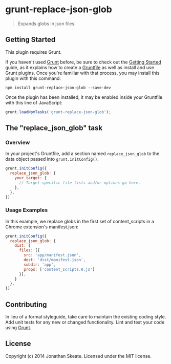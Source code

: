 # grunt-replace-json-glob

> Expands globs in json files.

## Getting Started
This plugin requires Grunt.

If you haven't used [Grunt](http://gruntjs.com/) before, be sure to check out
the [Getting Started](http://gruntjs.com/getting-started) guide, as it explains
how to create a [Gruntfile](http://gruntjs.com/sample-gruntfile) as well as
install and use Grunt plugins. Once you're familiar with that process, you may
install this plugin with this command:

```shell
npm install grunt-replace-json-glob --save-dev
```

Once the plugin has been installed, it may be enabled inside your Gruntfile with
this line of JavaScript:

```js
grunt.loadNpmTasks('grunt-replace-json-glob');
```

## The "replace_json_glob" task

### Overview
In your project's Gruntfile, add a section named `replace_json_glob` to the data
object passed into `grunt.initConfig()`.

```js
grunt.initConfig({
  replace_json_glob: {
    your_target: {
      // Target-specific file lists and/or options go here.
    },
  },
})
```

### Usage Examples

In this example, we replace globs in the first set of content_scripts in a
Chrome extension's manifest.json:

```js
grunt.initConfig({
  replace_json_glob: {
    dist: {
      files: [{
        src: 'app/manifest.json',
        dest: 'dist/manifest.json',
        subdir: 'app',
        props: ['content_scripts.0.js']
      }],
    }
  },
})
```

## Contributing
In lieu of a formal styleguide, take care to maintain the existing coding style.
Add unit tests for any new or changed functionality. Lint and test your code
using [Grunt](http://gruntjs.com/).

## License
Copyright (c) 2014 Jonathan Skeate. Licensed under the MIT license.
